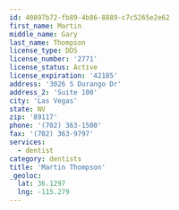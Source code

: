 ```yaml
---
id: 40897b72-fb89-4b86-8889-c7c5265e2e62
first_name: Martin
middle_name: Gary
last_name: Thompson
license_type: DDS
license_number: '2771'
license_status: Active
license_expiration: '42185'
address: '3026 S Durango Dr'
address_2: 'Suite 100'
city: 'Las Vegas'
state: NV
zip: '89117'
phone: '(702) 363-1500'
fax: '(702) 363-9797'
services:
  - dentist
category: dentists
title: 'Martin Thompson'
_geoloc:
  lat: 36.1297
  lng: -115.279
---
```

